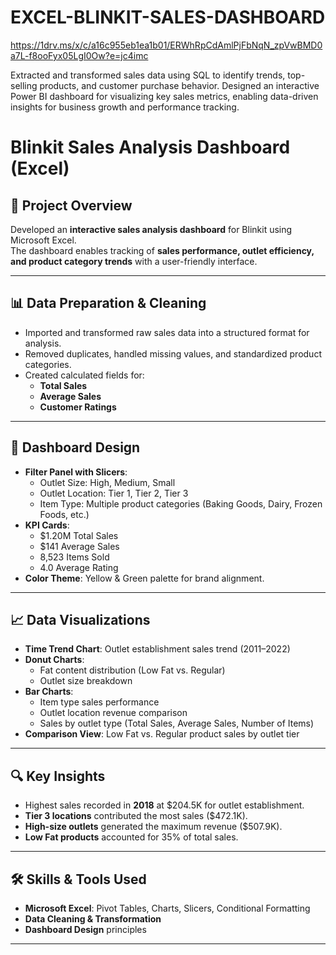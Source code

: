 # EXCEL-BLINKIT-SALES-DASHBOARD

https://1drv.ms/x/c/a16c955eb1ea1b01/ERWhRpCdAmlPjFbNqN_zpVwBMD0a7L-f8ooFyx05LgI0Ow?e=jc4imc

Extracted and transformed sales data using SQL to identify trends, top-selling products, and customer purchase behavior.  Designed an interactive Power BI dashboard for visualizing key sales metrics, enabling data-driven insights for business growth and performance tracking.

# Blinkit Sales Analysis Dashboard (Excel)

## 📌 Project Overview
Developed an **interactive sales analysis dashboard** for Blinkit using Microsoft Excel.  
The dashboard enables tracking of **sales performance, outlet efficiency, and product category trends** with a user-friendly interface.

---

## 📊 Data Preparation & Cleaning
- Imported and transformed raw sales data into a structured format for analysis.
- Removed duplicates, handled missing values, and standardized product categories.
- Created calculated fields for:
  - **Total Sales**
  - **Average Sales**
  - **Customer Ratings**

---

## 🎨 Dashboard Design
- **Filter Panel with Slicers**:
  - Outlet Size: High, Medium, Small
  - Outlet Location: Tier 1, Tier 2, Tier 3
  - Item Type: Multiple product categories (Baking Goods, Dairy, Frozen Foods, etc.)
- **KPI Cards**:
  - $1.20M Total Sales
  - $141 Average Sales
  - 8,523 Items Sold
  - 4.0 Average Rating
- **Color Theme**: Yellow & Green palette for brand alignment.

---

## 📈 Data Visualizations
- **Time Trend Chart**: Outlet establishment sales trend (2011–2022)
- **Donut Charts**:
  - Fat content distribution (Low Fat vs. Regular)
  - Outlet size breakdown
- **Bar Charts**:
  - Item type sales performance
  - Outlet location revenue comparison
  - Sales by outlet type (Total Sales, Average Sales, Number of Items)
- **Comparison View**: Low Fat vs. Regular product sales by outlet tier

---

## 🔍 Key Insights
- Highest sales recorded in **2018** at $204.5K for outlet establishment.
- **Tier 3 locations** contributed the most sales ($472.1K).
- **High-size outlets** generated the maximum revenue ($507.9K).
- **Low Fat products** accounted for 35% of total sales.

---

## 🛠 Skills & Tools Used
- **Microsoft Excel**: Pivot Tables, Charts, Slicers, Conditional Formatting
- **Data Cleaning & Transformation**
- **Dashboard Design** principles

---

